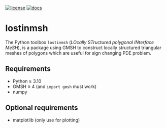 <!-- [![Code style: black](https://img.shields.io/badge/code%20style-black-000000.svg?style=flat-square)](https://github.com/psf/black)
[![Imports: isort](https://img.shields.io/badge/%20imports-isort-%231674b1?style=flat-square&labelColor=ef8336)](https://pycqa.github.io/isort/) -->
[![license](https://img.shields.io/github/license/zmoitier/lostinmsh)](https://github.com/zmoitier/lostinmsh/blob/main/LICENSE)
[![docs](https://github.com/zmoitier/lostinmsh/actions/workflows/docs.yaml/badge.svg)](https://zmoitier.github.io/lostinmsh)

# lostinmsh

The Python toolbox `lostinmsh` (_LOcally STructured polygonal INterface MeSH_), is a package using GMSH to construct locally structured triangular meshes of polygons which are useful for sign changing PDE problem.

## Requirements

- Python ≥ 3.10
- GMSH ≥ 4 (and `import gmsh` must work)
- numpy

## Optional requirements

- matplotlib (only use for plotting)
